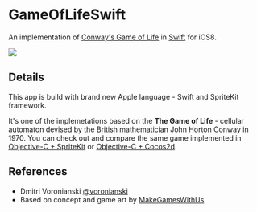 # GameOfLifeSwift

An implementation of [Conway's Game of Life](http://en.wikipedia.org/wiki/Conway's_Game_of_Life) in [Swift](https://developer.apple.com/swift/) for iOS8.

![](https://dl.dropboxusercontent.com/u/100463011/GameOfLife.gif)

## Details

This app is build with brand new Apple language - Swift and SpriteKit framework.

It's one of the implemetations based on the **The Game of Life** - cellular automaton devised by the British mathematician John Horton Conway in 1970. You can check out and compare the same game implemented in [Objective-C + SpriteKit](https://github.com/voronianski-on-games/GameOfLifeSpriteKit) or [Objective-C + Cocos2d](https://github.com/voronianski-on-games/GameOfLifeCocos2d).

## References

- Dmitri Voronianski [@voronianski](https://twitter.com/voronianski)
- Based on concept and game art by [MakeGamesWithUs](https://www.makegameswith.us/tutorials/game-of-life-spritebuilder/)
